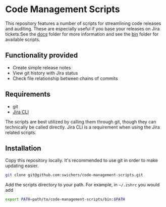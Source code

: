 # Code Management Scripts

This repository features a number of scripts for streamlining code releases and auditing. These are especially useful if you base your releases on Jira tickets.See the [docs](docs) folder for more information and see the [bin](bin) folder for available scripts.

## Functionality provided

* Create simple release notes
* View git history with Jira status
* Check file relationship between chains of commits

## Requirements

* git
* [Jira CLI](https://github.com/foxythemes/jira-cli) 

The scripts are best utilized by calling them through git, though they can technically be called directly. Jira CLI is a requirement when using the Jira related scripts.

## Installation

Copy this repository locally. It's recommended to use git in order to make updating easier.

```sh
git clone git@github.com:swichers/code-management-scripts.git
```

Add the scripts directory to your path. For example, in `~/.zshrc` you would add

```sh
export PATH=path/to/code-management-scripts/bin:$PATH
```

